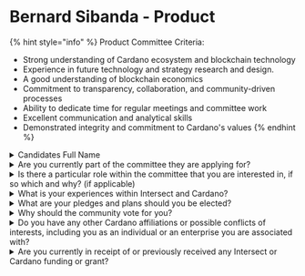 # Bernard Sibanda - Product

{% hint style="info" %}
Product Committee Criteria:

* Strong understanding of Cardano ecosystem and blockchain technology
* Experience in future technology and strategy research and design.
* A good understanding of blockchain economics&#x20;
* Commitment to transparency, collaboration, and community-driven processes
* Ability to dedicate time for regular meetings and committee work
* Excellent communication and analytical skills
* Demonstrated integrity and commitment to Cardano's values
{% endhint %}

<details>

<summary>Candidates Full Name</summary>

Bernard Sibanda

</details>



<details>

<summary>Are you currently part of the committee they are applying for?</summary>

No

</details>



<details>

<summary>Is there a particular role within the committee that you are interested in, if so which and why? (if applicable)</summary>

As it involves product and service development, promotion, and sales, I will research and work on improving commercialization strategies and the roadmap, in line with stakeholders' needs, technical oversight, innovation and development, and related governance activities.

</details>



<details>

<summary>What is your experiences within Intersect and Cardano?</summary>

I have been involved with Catalyst as community reviewer, voter and got funded in fund 11. I have successfully built a strong Cardano community in South Africa by successfully hosting summits 2022, 2023, workshops on Haskell, CIP-1694, Constitutional Workshops, CATH Africa Expansion, Catalyst Working Group Funding priorities. I established Coxygen Global a Cardano Smart Contract supprt and training community. I have now launched a Cardano Open Source tertiary group of students. I am a Developer Advocate working hard to improve developer experience. In short, am a community builder and developer.

</details>



<details>

<summary>What are your pledges and plans should you be elected?</summary>

My pledges are to conduct effective research, lead the commercial vision\
for products and services, develop a roadmap that accounts for deadlines\
and timelines, and focus on customer needs. I fully dedicate myself to\
serving Cardano and Intersect, as demonstrated by my community\
activities here: [https://cardanoafrica.live/](https://cardanoafrica.live/)

</details>



<details>

<summary>Why should the community vote for you?</summary>

I am a Cardano developer working with communities that include\
universities and influential government figures in WIMS-Cardano\
communities, such as those in Norway, Australia, Southern, and Central\
Africa. I collaborate with Sonya, the CEO of Bitcoin Events\
([https://bitcoinevents.co.za/](https://bitcoinevents.co.za/)), and the Botswana Satoshi Centre, which\
is sponsored by the government ([https://satoshicentre.org/](https://satoshicentre.org/)), and I have\
connections to educational institutions in South Africa. One of the\
opportunities is to promote Cardano services and products to global\
communities through these platforms.

</details>



<details>

<summary>Do you have any other Cardano affiliations or possible conflicts of interests, including you as an individual or an enterprise you are associated with?</summary>

I am an Intersect Developer Advocate and a funded Catalyst member in Fund 11.

</details>



<details>

<summary>Are you currently in receipt of or previously received any Intersect or Cardano funding or grant?</summary>

Yes, it was for running the Constitutional Workshop in Johannesburg. I am being funded by Intersect for work as a Cardano Developer Advocate. I received Cardano funding for Coxygen Global in fund 11.

</details>
